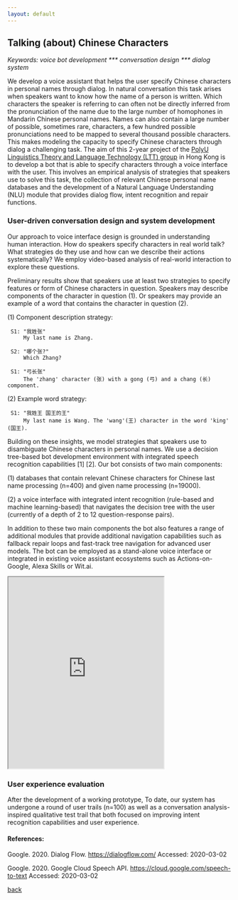 ```yaml
---
layout: default
---
```


## Talking (about) Chinese Characters



 <i> Keywords: voice bot development *** conversation design *** dialog system </i>

We develop a voice assistant that helps the user specify Chinese characters in personal names through dialog. In natural conversation this task arises when speakers want to know how the name of a person is written. Which characters the speaker is referring to can often not be directly inferred from the pronunciation of the name due to the large number of homophones in Mandarin Chinese personal names. Names can also contain a large number of possible, sometimes rare, characters, a few hundred possible pronunciations need to be mapped to several thousand possible characters. This makes modeling the capacity to specify Chinese characters through dialog a challenging task. The aim of this 2-year project of the <a href="http://llt.cbs.polyu.edu.hk/">PolyU Linguistics Theory and Language Technology (LTT) group</a> in Hong Kong is to develop a bot that is able to specify characters through a voice interface with the user. This involves an empirical analysis of strategies that speakers use to solve this task, the collection of relevant Chinese personal name databases and the development of a Natural Language Understanding (NLU) module that provides dialog flow, intent recognition and repair functions.

### User-driven conversation design and system development

Our approach to voice interface design is grounded in understanding human interaction. How do speakers specify characters in real world talk? What strategies do they use and how can we describe their actions systematically? We employ video-based analysis of real-world interaction to explore these questions.

Preliminary results show that speakers use at least two strategies to specify features or form of Chinese characters in question. Speakers may describe components of the character in question (1). Or speakers may provide an example of a word that contains the character in question (2). 
	
(1) Component description strategy:
 
	 S1: "我姓张"
	     My last name is Zhang.
    	 
	 S2: "哪个张?"
	     Which Zhang?
    	 
	 S1: "弓长张"
	     The 'zhang' character (张) with a gong (弓) and a chang (长) component.
	    	  
(2) Example word strategy:
	
	 S1: "我姓王 国王的王"
	     My last name is Wang. The 'wang'(王) character in the word 'king' (国王).


Building on these insights, we model strategies that speakers use to disambiguate Chinese characters in personal names. We use a decision tree-based bot development environment with integrated speech recognition capabilities [1] [2]. Our bot consists of two main components:

(1) databases that contain relevant Chinese characters for Chinese last name processing (n=400) and given name processing (n=19000).

(2) a voice interface with integrated intent recognition (rule-based and machine learning-based) that navigates the decision tree with the user (currently of a depth of 2 to 12 question-response pairs).

In addition to these two main components the bot also features a range of additional modules that provide additional navigation capabilities such as fallback repair loops and fast-track tree navigation for advanced user models. The bot can be employed as a stand-alone voice interface or integrated in existing voice assistant ecosystems such as Actions-on-Google, Alexa Skills or Wit.ai.



<iframe allow="microphone;" width="350" height="430" src="https://console.dialogflow.com/api-client/demo/embedded/1779b520-551f-4bbf-bc9c-0a5154f217e0">
</iframe>


### User experience evaluation

After the development of a working prototype, 
To date, our system has undergone a round of user trails (n=100) as well as a conversation analysis-inspired qualitative test trail that both focused on improving intent recognition capabilities and user experience. 



#### References:

Google. 2020. Dialog Flow. https://dialogflow.com/ Accessed: 2020-03-02

Google. 2020. Google Cloud Speech API. https://cloud.google.com/speech-to-text Accessed: 2020-03-02

[back](./)
